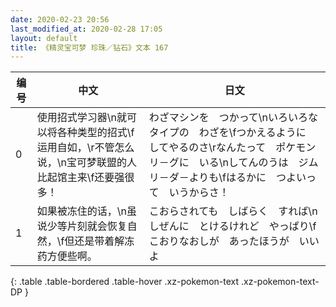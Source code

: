 ```yaml
---
date: 2020-02-23 20:56
last_modified_at: 2020-02-28 17:05
layout: default
title: 《精灵宝可梦 珍珠／钻石》文本 167
---
```

| 编号 | 中文 | 日文 |
| ---- | ---- | ---- |
| 0 | 使用招式学习器\n就可以将各种类型的招式\f运用自如，\r不管怎么说，\n宝可梦联盟的人比起馆主来\f还要强很多！ | わざマシンを　つかって\nいろいろな　タイプの　わざを\fつかえるように　してやるのさ\rなんたって　ポケモンリ－グに　いる\nしてんのうは　ジムリ－ダ－よりも\fはるかに　つよいって　いうからさ！ |
| 1 | 如果被冻住的话，\n虽说少等片刻就会恢复自然，\f但还是带着解冻药方便些啊。 | こおらされても　しばらく　すれば\nしぜんに　とけるけれど　やっぱり\fこおりなおしが　あったほうが　いいよ |
{: .table .table-bordered .table-hover .xz-pokemon-text .xz-pokemon-text-DP }